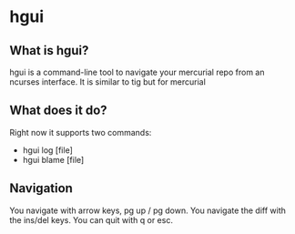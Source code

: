 # hgui

## What is hgui?

hgui is a command-line tool to navigate your mercurial repo from an ncurses
interface. It is similar to tig but for mercurial

## What does it do?

Right now it supports two commands:

+ hgui log [file]
+ hgui blame [file]

## Navigation

You navigate with arrow keys, pg up / pg down.
You navigate the diff with the ins/del keys.
You can quit with q or esc.

